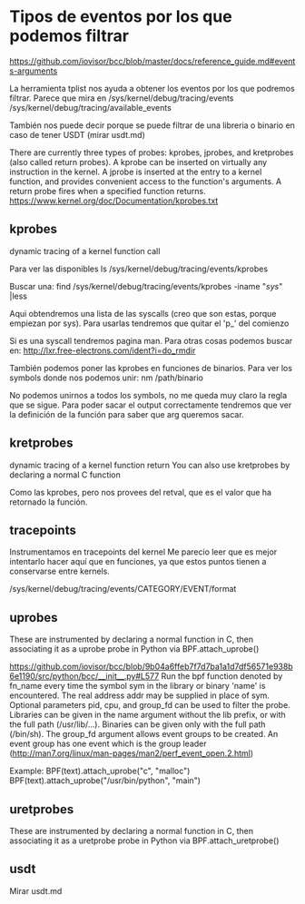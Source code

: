 # Tipos de eventos por los que podemos filtrar
https://github.com/iovisor/bcc/blob/master/docs/reference_guide.md#events-arguments

La herramienta tplist nos ayuda a obtener los eventos por los que podremos filtrar.
Parece que mira en /sys/kernel/debug/tracing/events
/sys/kernel/debug/tracing/available_events

También nos puede decir porque se puede filtrar de una libreria o binario en caso de tener USDT (mirar usdt.md)


There are currently three types of probes: kprobes, jprobes, and kretprobes (also called return probes).  A kprobe can be inserted on virtually any instruction in the kernel.  A jprobe is inserted at the entry to a kernel function, and provides convenient access to the function's arguments.  A return probe fires when a specified function returns. https://www.kernel.org/doc/Documentation/kprobes.txt

## kprobes
dynamic tracing of a kernel function call

Para ver las disponibles
ls /sys/kernel/debug/tracing/events/kprobes

Buscar una:
find /sys/kernel/debug/tracing/events/kprobes -iname "*sys*" |less

Aqui obtendremos una lista de las syscalls (creo que son estas, porque empiezan por sys).
Para usarlas tendremos que quitar el 'p_' del comienzo


Si es una syscall tendremos pagina man.
Para otras cosas podemos buscar en:
http://lxr.free-electrons.com/ident?i=do_rmdir


También podemos poner las kprobes en funciones de binarios.
Para ver los symbols donde nos podemos unir:
nm /path/binario

No podemos unirnos a todos los symbols, no me queda muy claro la regla que se sigue.
Para poder sacar el output correctamente tendremos que ver la definición de la función para saber que arg queremos sacar.

## kretprobes
dynamic tracing of a kernel function return
You can also use kretprobes by declaring a normal C function

Como las kprobes, pero nos provees del retval, que es el valor que ha retornado la función.


## tracepoints
Instrumentamos en tracepoints del kernel
Me parecio leer que es mejor intentarlo hacer aquí que en funciones, ya que estos puntos tienen a conservarse entre kernels.

/sys/kernel/debug/tracing/events/CATEGORY/EVENT/format


## uprobes
These are instrumented by declaring a normal function in C, then associating it as a uprobe probe in Python via BPF.attach_uprobe()

https://github.com/iovisor/bcc/blob/9b04a6ffeb7f7d7ba1a1d7df56571e938b6e1190/src/python/bcc/__init__.py#L577
Run the bpf function denoted by fn_name every time the symbol sym in the library or binary 'name' is encountered. The real address addr may be supplied in place of sym. Optional parameters pid, cpu, and group_fd can be used to filter the probe.  Libraries can be given in the name argument without the lib prefix, or with the full path (/usr/lib/...). Binaries can be given only with the full path (/bin/sh).
The group_fd argument allows event groups to be created.  An event group has one event which is the group leader (http://man7.org/linux/man-pages/man2/perf_event_open.2.html)

Example: BPF(text).attach_uprobe("c", "malloc")
         BPF(text).attach_uprobe("/usr/bin/python", "main")


## uretprobes
These are instrumented by declaring a normal function in C, then associating it as a uretprobe probe in Python via BPF.attach_uretprobe()


## usdt
Mirar usdt.md
